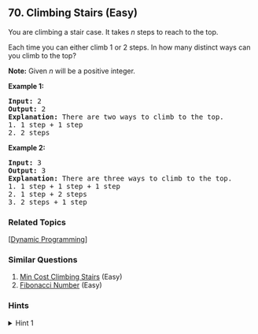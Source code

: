 <!--|This file generated by command(leetcode description); DO NOT EDIT.    |-->
<!--+----------------------------------------------------------------------+-->
<!--|@author    Openset <openset.wang@gmail.com>                           |-->
<!--|@link      https://github.com/openset                                 |-->
<!--|@home      https://github.com/openset/leetcode                        |-->
<!--+----------------------------------------------------------------------+-->

## 70. Climbing Stairs (Easy)

<p>You are climbing a stair case. It takes <em>n</em> steps to reach to the top.</p>

<p>Each time you can either climb 1 or 2 steps. In how many distinct ways can you climb to the top?</p>

<p><strong>Note:</strong> Given <em>n</em> will be a positive integer.</p>

<p><strong>Example 1:</strong></p>

<pre>
<strong>Input:</strong> 2
<strong>Output:</strong> 2
<strong>Explanation:</strong> There are two ways to climb to the top.
1. 1 step + 1 step
2. 2 steps
</pre>

<p><strong>Example 2:</strong></p>

<pre>
<strong>Input:</strong> 3
<strong>Output:</strong> 3
<strong>Explanation:</strong> There are three ways to climb to the top.
1. 1 step + 1 step + 1 step
2. 1 step + 2 steps
3. 2 steps + 1 step
</pre>

### Related Topics
  [[Dynamic Programming](https://github.com/openset/leetcode/tree/master/tag/dynamic-programming/README.md)]

### Similar Questions
  1. [Min Cost Climbing Stairs](https://github.com/openset/leetcode/tree/master/problems/min-cost-climbing-stairs) (Easy)
  1. [Fibonacci Number](https://github.com/openset/leetcode/tree/master/problems/fibonacci-number) (Easy)

### Hints
<details>
<summary>Hint 1</summary>
To reach nth step, what could have been your previous steps? (Think about the step sizes)
</details>
